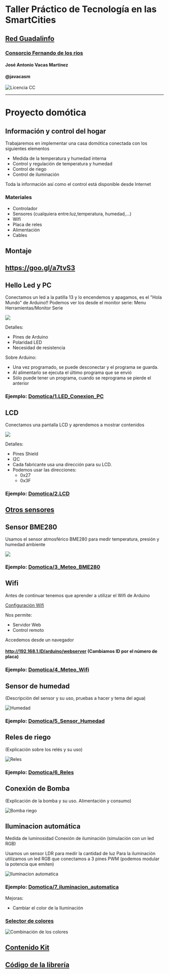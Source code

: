 # Taller Práctico de Tecnología en las SmartCities

## [Red Guadalinfo](http://www.guadalinfo.es/)

### [Consorcio Fernando de los ríos](http://www.consorciofernandodelosrios.es/)


#### José Antonio Vacas Martínez

#### @javacasm

![Licencia CC](./imagenes/Licencia_CC.png)


*****
# Proyecto domótica

## Información y control del hogar

Trabajaremos en implementar una casa domótica conectada con los siguientes elementos
  * Medida de la temperatura y humedad interna
  * Control y regulación de temperatura y humedad
  * Control de riego
  * Control de iluminación


Toda la información así como el control está disponible desde Internet



### Materiales
* Controlador
* Sensores (cualquiera entre:luz,temperatura, humedad,...)
* Wifi
* Placa de reles
* Alimentación
* Cables


## Montaje

## https://goo.gl/a7tvS3


## Hello Led y PC

Conectamos un led a la patilla 13 y lo encendemos y apagamos, es el "Hola Mundo" de Arduino!! Podemos ver los desde el monitor serie: Menu Herramientas/Monitor Serie

![](./imagenes/1_Hello_led_bb.png)

Detalles:
* Pines de Arduino
* Polaridad LED
* Necesidad de resistencia

Sobre Arduino:
* Una vez programado, se puede desconectar y el programa se guarda.
* Al alimentarlo se ejecuta el último programa que se envió
* Sólo puede tener un programa, cuando se reprograma se pierde el anterior

### Ejemplo: [Domotica/1.LED_Conexion_PC](https://github.com/guadalinfo/SmartCities_Library/blob/master/examples/Domotica/_1.LED_Conexion_PC/_1.LED_Conexion_PC.ino)

## LCD

Conectamos una pantalla LCD y aprendemos a mostrar contenidos

![](./imagenes/2_LCD_bb.png)

Detalles:
* Pines Shield
* I2C
* Cada fabricante usa una dirección para su LCD.
* Podemos usar las direcciones:
    * 0x27
    * 0x3F

### Ejemplo: [Domotica/2.LCD](https://github.com/guadalinfo/SmartCities_Library/blob/master/examples/Domotica/_2.LCD/_2.LCD.ino)

## [Otros sensores](https://github.com/guadalinfo/SmartCities_Comunes/blob/master/Componentes.md)

## Sensor BME280

Usamos el sensor atmosférico BME280 para medir temperatura, presión y humedad ambiente

![](./imagenes/3_Meteo_BME280_bb.png)

### Ejemplo: [Domotica/3_Meteo_BME280](https://github.com/guadalinfo/SmartCities_Library/blob/master/examples/Domotica/_3_Sensor_Atmosferico_BME280/_3_Sensor_Atmosferico_BME280.ino)

## Wifi

Antes de continuar tenemos que aprender a utilizar el Wifi de Arduino

[Configuración Wifi](./wifi.md)

Nos permite:
* Servidor Web
* Control remoto

Accedemos desde un navegador

#### http://192.168.1.ID/arduino/webserver (Cambiamos ID por el número de placa)


### Ejemplo: [Domotica/4_Meteo_Wifi](https://github.com/guadalinfo/SmartCities_Library/blob/master/examples/Domotica/_4_Meteo_Wifi/_4_Meteo_Wifi.ino)

## Sensor de humedad

(Descripción del sensor y su uso, pruebas a hacer y tema del agua)

![Humedad](./imagenes/5_Humedad_bb.png)

### Ejemplo: [Domotica/5_Sensor_Humedad](https://github.com/guadalinfo/SmartCities_Library/blob/master/examples/Domotica/_5_Sensor_Humedad/_5_Sensor_Humedad.ino)

## Reles de riego

(Explicación sobre los relés  y su uso)

![Reles](./imagenes/6_Reles_bb.png)

### Ejemplo: [Domotica/6_Reles](https://github.com/guadalinfo/SmartCities_Library/blob/master/examples/Domotica/_6_Reles/_6_Reles.ino)

## Conexión de Bomba

(Explicación de la bomba y su uso. Alimentación y consumo)

![Bomba riego](./imagenes/7_Bomba_Riego_bb.png)

## Iluminacion automática
  Medida de luminosidad
  Conexión de iluminación (simulación con un led RGB)

Usamos un sensor LDR para medir la cantidad de luz
Para la iluminación utilizamos un led RGB que conectamos a 3 pines PWM (podemos modular la potencia que emiten)

![Iluminacion automatica](./imagenes/8_Iluminacion_automatica_bb.png)

### Ejemplo: [Domotica/7_iluminacion_automatica](https://github.com/guadalinfo/SmartCities_Library/blob/master/examples/Domotica/_7_Iluminacion_automatica/_7_Iluminacion_automatica.ino)


Mejoras:
* Cambiar el color de la Iluminación

### [Selector de colores](https://www.w3schools.com/colors/colors_picker.asp)

![Combinación de los colores](https://i0.wp.com/miescapedigital.com/wp-content/uploads/2017/06/rgb1.png)

## [Contenido Kit](https://github.com/guadalinfo/SmartCities_Comunes/blob/master/Kit.md)

## [Código de la librería](https://github.com/guadalinfo/SmartCities_Library/archive/SmartCities.zip)
